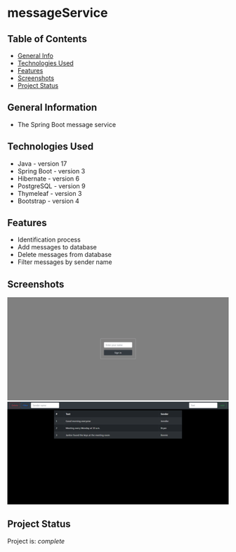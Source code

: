 # messageService

[//]: # (> Outline a brief description of your project.)
[//]: # (> Live demo [_here_]&#40;https://www.example.com&#41;. <!-- If you have the project hosted somewhere, include the link here. -->)

## Table of Contents
* [General Info](#general-information)
* [Technologies Used](#technologies-used)
* [Features](#features)
* [Screenshots](#screenshots)
* [Project Status](#project-status)


## General Information
- The Spring Boot message service 


## Technologies Used
- Java - version 17
- Spring Boot - version 3
- Hibernate - version 6
- PostgreSQL - version 9
- Thymeleaf - version 3
- Bootstrap - version 4


## Features
- Identification process
- Add messages to database
- Delete messages from database
- Filter messages by sender name


## Screenshots
![Example screenshot](./img/1.png)
![Example screenshot](./img/2.png)



## Project Status
Project is: _complete_ 





